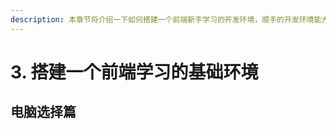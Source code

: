 ```yaml
---
description: 本章节将介绍一下如何搭建一个前端新手学习的开发环境，顺手的开发环境能大大提高你的开发效率，而且可以养成一些基本的职业习惯。
---
```


# 3.  搭建一个前端学习的基础环境

## 电脑选择篇



